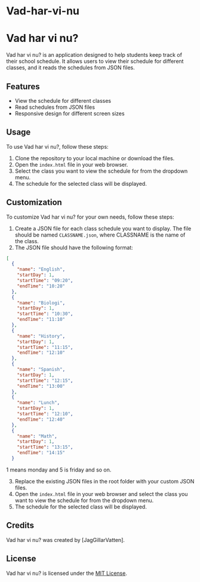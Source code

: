 # Vad-har-vi-nu
# Vad har vi nu?

Vad har vi nu? is an application designed to help students keep track of their school schedule. It allows users to view their schedule for different classes, and it reads the schedules from JSON files.

## Features

- View the schedule for different classes
- Read schedules from JSON files
- Responsive design for different screen sizes

## Usage

To use Vad har vi nu?, follow these steps:

1. Clone the repository to your local machine or download the files.
2. Open the `index.html` file in your web browser.
3. Select the class you want to view the schedule for from the dropdown menu.
4. The schedule for the selected class will be displayed.

## Customization

To customize Vad har vi nu? for your own needs, follow these steps:

1. Create a JSON file for each class schedule you want to display. The file should be named `CLASSNAME.json`, where CLASSNAME is the name of the class.
2. The JSON file should have the following format:

```json
[
  {
    "name": "English",
    "startDay": 1,
    "startTime": "09:20",
    "endTime": "10:20"
  },
  {
    "name": "Biologi",
    "startDay": 1,
    "startTime": "10:30",
    "endTime": "11:10"
  },
  {
    "name": "History",
    "startDay": 1,
    "startTime": "11:15",
    "endTime": "12:10"
  },
  {
    "name": "Spanish",
    "startDay": 1,
    "startTime": "12:15",
    "endTime": "13:00"
  },
  {
    "name": "Lunch",
    "startDay": 1,
    "startTime": "12:10",
    "endTime": "12:40"
  },
  {
    "name": "Math",
    "startDay": 1,
    "startTime": "13:15",
    "endTime": "14:15"
  }
```

1 means monday and 5 is friday and so on.

3. Replace the existing JSON files in the root folder with your custom JSON files.
4. Open the `index.html` file in your web browser and select the class you want to view the schedule for from the dropdown menu.
5. The schedule for the selected class will be displayed.

## Credits

Vad har vi nu? was created by [JagGillarVatten].

## License

Vad har vi nu? is licensed under the [MIT License](https://opensource.org/licenses/MIT).

